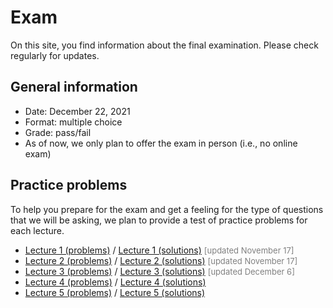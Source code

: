 # Exam

On this site, you find information about the final examination.
Please check regularly for updates.



## General information

* Date: December 22, 2021
* Format: multiple choice
* Grade: pass/fail
* As of now, we only plan to offer the exam in person (i.e., no online exam)



## Practice problems

To help you prepare for the exam and get a feeling for the type of questions that we will be asking, we plan to provide a test of practice problems for each lecture.

* [Lecture 1 (problems)](/problems/lecture-01-problems.pdf) / [Lecture 1 (solutions)](/problems/lecture-01-solutions.pdf) <span style="color: gray; font-size: small;">[updated November 17]</span>
* [Lecture 2 (problems)](/problems/lecture-02-problems.pdf) / [Lecture 2 (solutions)](/problems/lecture-02-solutions.pdf) <span style="color: gray; font-size: small;">[updated November 17]</span>
* [Lecture 3 (problems)](/problems/lecture-03-problems.pdf) / [Lecture 3 (solutions)](/problems/lecture-03-solutions.pdf) <span style="color: gray; font-size: small;">[updated December 6]</span>
* [Lecture 4 (problems)](/problems/lecture-04-problems.pdf) / [Lecture 4 (solutions)](/problems/lecture-04-solutions.pdf)
* [Lecture 5 (problems)](/problems/lecture-05-problems.pdf) / [Lecture 5 (solutions)](/problems/lecture-05-solutions.pdf)
